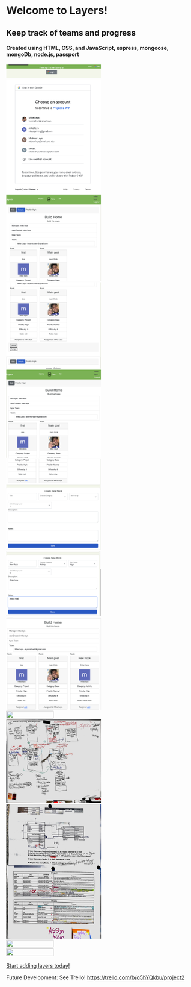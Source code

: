  # Welcome to Layers!

## Keep track of teams and progress

#### Created using HTML, CSS, and JavaScript, espress, mongoose, mongoDb, node.js, passport

<p align-content="center">
    <img src="/public/images/ss6.png" width="50%" height="50%">
    <img src="/public/images/ss7.png" width="50%" height="50%">
    <img src="/public/images/ss8.png" width="50%" height="50%">
    <img src="/public/images/ss9.png" width="50%" height="50%">
    <img src="/public/images/ss10.png" width="50%" height="50%">
    <img src="/public/images/ss11.png" width="50%" height="50%">
    <img src="/public/images/ss12.png" width="50%" height="50%">
    <img src="/public/images/ss13.png" width="50%" height="50%">
    <img src="/public/images/ss14.png" width="50%" height="50%">
    <img src="/public/images/board.jpeg" width="50%" height="50%">
    <img src="/public/images/crud-printed.jpeg" width="50%" height="50%">
    <img src="/public/images/CRUD-form.jpeg" width="50%" height="50%">
    <img src="/public/images/CRUD-wireframe.jpeg" width="50%" height="50%">
</p>

[Start adding layers today!](https://mysterious-mite-sarong.cyclic.app/)

Future Development:
See Trello!
https://trello.com/b/o5hYQkbu/project2


